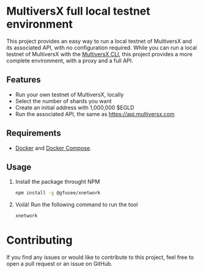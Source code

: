 # MultiversX full local testnet environment

This project provides an easy way to run a local testnet of MultiversX and its associated API, with no configuration required.
While you can run a local testnet of MultiversX with the [MultiversX CLI](
), this project provides a more complete environment, with a proxy and a full API.
## Features
- Run your own testnet of MultiversX, locally
- Select the number of shards you want
- Create an initial address with 1,000,000 $EGLD
- Run the associated API, the same as https://api.multiversx.com

## Requirements
- [Docker](https://docs.docker.com/get-started/) and [Docker Compose](https://docs.docker.com/compose/gettingstarted/).

## Usage

1. Install the package throught NPM

    ```bash
    npm install -g @gfusee/xnetwork
    ```
    
2. Voilà! Run the following command to run the tool

    ```bash
    xnetwork
    ```
    
# Contributing

If you find any issues or would like to contribute to this project, feel free to open a pull request or an issue on GitHub.
